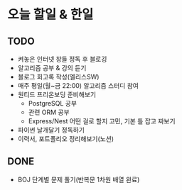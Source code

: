 # 오늘 할일 & 한일

## TODO

- 켜놓은 인터넷 창들 정독 후 블로깅
- 알고리즘 공부 & 강의 듣기
- 블로그 회고록 작성(엘리스SW)
- 매주 평일(월~금 22:00) 알고리즘 스터디 참여
- 원티드 프리온보딩 준비해보기
  - PostgreSQL 공부
  - 관련 ORM 공부
  - Express/Nest 어떤 걸로 할지 고민, 기본 틀 잡고 짜보기
- 파이썬 날개달기 정독하기
- 이력서, 포트폴리오 정리해보기(노션)

## DONE

- BOJ 단계별 문제 풀기(반복문 1차원 배열 완료)
